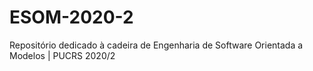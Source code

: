 # ESOM-2020-2
Repositório dedicado à cadeira de Engenharia de Software Orientada a Modelos | PUCRS 2020/2
